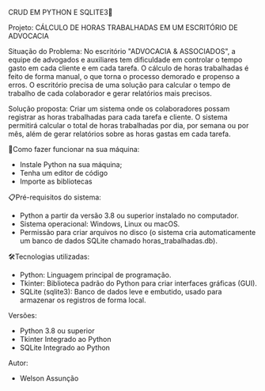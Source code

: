 CRUD EM PYTHON E SQLITE3🚀

Projeto: CÁLCULO DE HORAS TRABALHADAS EM UM ESCRITÓRIO DE ADVOCACIA

Situação do Problema: No escritório "ADVOCACIA & ASSOCIADOS", a equipe de advogados e auxiliares tem dificuldade em controlar o tempo gasto em cada cliente
e em cada tarefa. O cálculo de horas trabalhadas é feito de forma manual, o que torna o processo demorado e propenso a erros. O escritório precisa de uma solução para calcular o tempo de trabalho de 
cada colaborador e gerar relatórios mais precisos.

Solução proposta: Criar um sistema onde os colaboradores possam registrar as horas trabalhadas para cada tarefa e cliente. O sistema permitirá calcular o
total de horas trabalhadas por dia, por semana ou por mês, além de gerar relatórios sobre as horas gastas em cada tarefa.

🔌Como fazer funcionar na sua máquina:

- Instale Python na sua máquina;
- Tenha um editor de código
- Importe as bibliotecas

📋Pré-requisitos do sistema:

- Python a partir da versão 3.8 ou superior instalado no computador.
- Sistema operacional: Windows, Linux ou macOS.
- Permissão para criar arquivos no disco (o sistema cria automaticamente um banco de dados SQLite chamado horas_trabalhadas.db).

🛠️Tecnologias utilizadas:

- Python: Linguagem principal de programação.
- Tkinter: Biblioteca padrão do Python para criar interfaces gráficas (GUI).
- SQLite (sqlite3): Banco de dados leve e embutido, usado para armazenar os registros de forma local.

Versões:

- Python	3.8 ou superior
- Tkinter	Integrado ao Python
- SQLite	Integrado ao Python

Autor: 
- Welson Assunção
